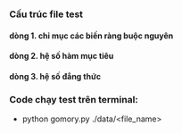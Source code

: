 ### Cấu trúc file test 
#### dòng 1. chỉ mục các biến ràng buộc nguyên
#### dòng 2. hệ số hàm mục tiêu
#### dòng 3. hệ số đẳng thức

### Code chạy test trên terminal:
* python gomory.py ./data/<file_name> 